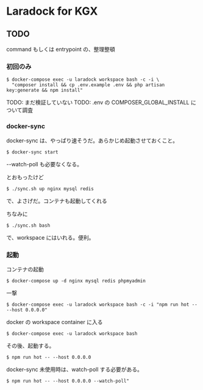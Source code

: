 # Laradock for KGX

## TODO

command もしくは entrypoint の、整理整頓

### 初回のみ

```
$ docker-compose exec -u laradock workspace bash -c -i \
  "composer install && cp .env.example .env && php artisan key:generate && npm install"
```

TODO: まだ検証していない
TODO: .env の COMPOSER_GLOBAL_INSTALL について調査

### docker-sync

docker-sync は、やっぱり速そうだ。あらかじめ起動させておくこと。

```
$ docker-sync start
```

--watch-poll も必要なくなる。


とおもったけど

```
$ ./sync.sh up nginx mysql redis
```

で、よさげだ。コンテナも起動してくれる

ちなみに

```
$ ./sync.sh bash
```

で、workspace にはいれる。便利。

### 起動

コンテナの起動

```
$ docker-compose up -d nginx mysql redis phpmyadmin
```

一撃

```
$ docker-compose exec -u laradock workspace bash -c -i "npm run hot -- --host 0.0.0.0"
```

docker の workspace container に入る

```
$ docker-compose exec -u laradock workspace bash
```

その後、起動する。

```
$ npm run hot -- --host 0.0.0.0
```

docker-sync 未使用時は、watch-poll する必要がある。

```
$ npm run hot -- --host 0.0.0.0 --watch-poll"
```
